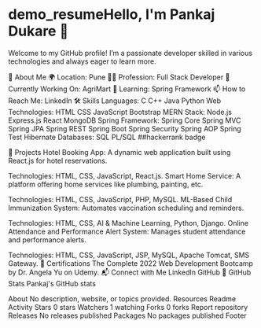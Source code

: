 # demo_resumeHello, I'm Pankaj Dukare 👋
Welcome to my GitHub profile! I’m a passionate developer skilled in various technologies and always eager to learn more.

🌟 About Me
🌍 Location: Pune
🧑‍💻 Profession: Full Stack Developer
🔭 Currently Working On: AgriMart
🌱 Learning: Spring Framework
📫 How to Reach Me: LinkedIn
🛠 Skills
Languages: C C++ Java Python
Web Technologies: HTML CSS JavaScript Bootstrap
MERN Stack: Node.js Express.js React MongoDB
Spring Framework: Spring Core Spring MVC Spring JPA Spring REST Spring Boot Spring Security Spring AOP Spring Test Hibernate
Databases: SQL PL/SQL
##hackerrank badge

💼 Projects
Hotel Booking App: A dynamic web application built using React.js for hotel reservations.

Technologies: HTML, CSS, JavaScript, React.js.
Smart Home Service: A platform offering home services like plumbing, painting, etc.

Technologies: HTML, CSS, JavaScript, PHP, MySQL.
ML-Based Child Immunization System: Automates vaccination scheduling and reminders.

Technologies: HTML, CSS, AI & Machine Learning, Python, Django.
Online Attendance and Performance Alert System: Manages student attendance and performance alerts.

Technologies: HTML, CSS, JavaScript, JSP, MySQL, Apache Tomcat, SMS Gateway.
📜 Certifications
The Complete 2022 Web Development Bootcamp by Dr. Angela Yu on Udemy.
📬 Connect with Me
LinkedIn
GitHub
🌟 GitHub Stats
Pankaj's GitHub stats

About
No description, website, or topics provided.
Resources
 Readme
 Activity
Stars
 0 stars
Watchers
 1 watching
Forks
 0 forks
Report repository
Releases
No releases published
Packages
No packages published
Footer
